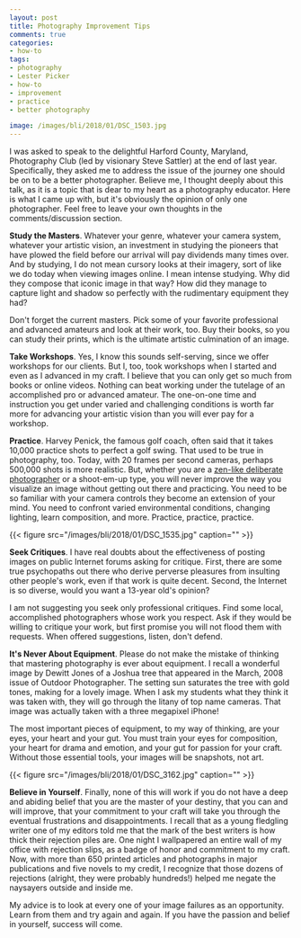 ```yaml
---
layout: post
title: Photography Improvement Tips
comments: true
categories:
- how-to
tags:
- photography
- Lester Picker
- how-to
- improvement
- practice
- better photography

image: /images/bli/2018/01/DSC_1503.jpg
---
```


I was asked to speak to the delightful Harford County, Maryland, Photography Club (led by visionary Steve Sattler) at the end of last year. Specifically, they asked me to address the issue of the journey one should be on to be a better photographer. Believe me, I thought deeply about this talk, as it is a topic that is  dear to my heart as a photography educator. Here is what I came up with, but it's obviously the opinion of only one photographer. Feel free to leave your own thoughts in the comments/discussion section. 

<!--more-->

**Study the Masters**. Whatever your genre, whatever your camera system, whatever your artistic vision, an investment in studying the pioneers that have plowed the field before our arrival will pay dividends many times over. And by studying, I do not mean cursory looks at their imagery, sort of like we do today when viewing images online. I mean intense studying. Why did they compose that iconic image in that way? How did they manage to capture light and shadow so perfectly with the rudimentary equipment they had?

Don't forget the current masters. Pick some of your favorite professional and advanced amateurs and look at their work, too. Buy their books, so you can study their prints, which is the ultimate artistic culmination of an image. 

**Take Workshops**. Yes, I know this sounds self-serving, since we offer workshops for our clients. But I, too, took workshops when I started and even as I advanced in my craft. I believe that you can only get so much from books or online videos. Nothing can beat working under the tutelage of an accomplished pro or advanced amateur. The one-on-one time and instruction you get under varied and challenging conditions is worth far more for advancing your artistic vision than you will ever pay for a workshop.

**Practice**. Harvey Penick, the famous golf coach, often said that it takes 10,000 practice shots to perfect a golf swing. That used to be true in photography, too. Today, with 20 frames per second cameras, perhaps 500,000 shots is more realistic. But, whether you are a [zen-like deliberate photographer](http://www.lesterpickerphoto.com/2017/12/26/chimping/) or a shoot-em-up type, you will never improve the way you visualize an image  without getting out there and practicing. You need to be so familiar with your camera controls they become an extension of your mind. You need to confront varied environmental conditions, changing lighting, learn composition, and more. Practice, practice, practice. 

{{< figure src="/images/bli/2018/01/DSC_1535.jpg" caption="" >}}

**Seek Critiques**. I have real doubts about the effectiveness of posting images on public Internet forums asking  for critique. First, there are some true psychopaths out there who derive perverse pleasures from insulting other people's work, even if that work is quite decent. Second, the Internet is so diverse, would you want a 13-year old's opinion? 

I am not suggesting you seek only professional critiques. Find some local, accomplished photographers whose work you respect. Ask if they would be willing to critique your work, but first promise you will not flood them with requests. When offered suggestions, listen, don't defend. 

**It's Never About Equipment**. Please do not make the mistake of thinking that mastering photography is ever about equipment. I recall a wonderful image by Dewitt Jones of a Joshua tree that appeared in the March, 2008 issue of Outdoor Photographer. The setting sun saturates the tree with gold tones, making for a lovely image. When I ask my students what they think it was taken with, they will go through the litany of top name cameras. That image was actually taken with a three megapixel iPhone!  

The most important pieces of equipment, to my way of thinking, are your eyes, your heart and your gut. You must train your eyes for composition, your heart for drama and emotion, and your gut for passion for your craft. Without those essential tools, your images will be snapshots, not art. 

{{< figure src="/images/bli/2018/01/DSC_3162.jpg" caption="" >}}

**Believe in Yourself**. Finally, none of this will work if you do not have a deep and abiding belief that you are the master of your destiny, that you can and will improve, that your commitment to your craft will take you through the eventual frustrations and disappointments. I recall that as a young fledgling writer one of my editors told me that the mark of the best writers is how thick their rejection piles are. One night I wallpapered an entire wall of my office with rejection slips, as a badge of honor and commitment to my craft. Now, with more than 650 printed articles and photographs in major publications and five novels to my credit, I recognize that those dozens of rejections (alright, they were probably hundreds!) helped me negate the naysayers outside and inside me. 

My advice is to look at every one of your image failures as an opportunity. Learn from them and try again and again. If you have the passion and belief in yourself, success will come.  



